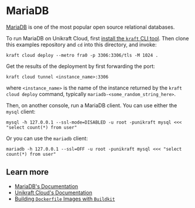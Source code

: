 # MariaDB

[MariaDB](https://mariadb.org/) is one of the most popular open source relational databases.

To run MariaDB on Unikraft Cloud, first [install the `kraft` CLI tool](https://unikraft.org/docs/cli).
Then clone this examples repository and `cd` into this directory, and invoke:

```console
kraft cloud deploy --metro fra0 -p 3306:3306/tls -M 1024 .
```

Get the results of the deployment by first forwarding the port:

```console
kraft cloud tunnel <instance_name>:3306
```

where `<instance_name>` is the name of the instance returned by the `kraft cloud deploy` command, typically `mariadb-<some_random_string_here>`.

Then, on another console, run a MariaDB client.
You can use either the `mysql` client:

```console
mysql -h 127.0.0.1 --ssl-mode=DISABLED -u root -punikraft mysql <<< "select count(*) from user"
```

Or you can use the `mariadb` client:

```console
mariadb -h 127.0.0.1 --ssl=OFF -u root -punikraft mysql <<< "select count(*) from user"
```

## Learn more

- [MariaDB's Documentation](https://mariadb.org/documentation/)
- [Unikraft Cloud's Documentation](https://unikraft.cloud/docs/)
- [Building `Dockerfile` Images with `Buildkit`](https://unikraft.org/guides/building-dockerfile-images-with-buildkit)
